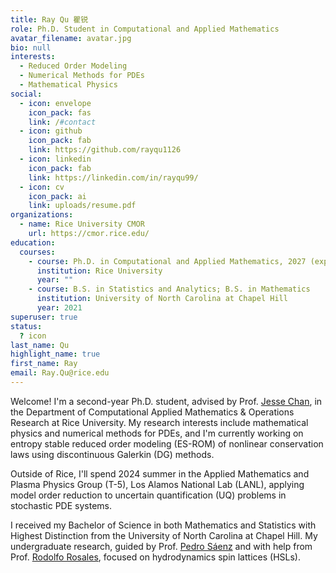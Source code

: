 ```yaml
---
title: Ray Qu 瞿锐
role: Ph.D. Student in Computational and Applied Mathematics
avatar_filename: avatar.jpg
bio: null
interests:
  - Reduced Order Modeling
  - Numerical Methods for PDEs
  - Mathematical Physics
social:
  - icon: envelope
    icon_pack: fas
    link: /#contact
  - icon: github
    icon_pack: fab
    link: https://github.com/rayqu1126
  - icon: linkedin
    icon_pack: fab
    link: https://linkedin.com/in/rayqu99/
  - icon: cv
    icon_pack: ai
    link: uploads/resume.pdf
organizations:
  - name: Rice University CMOR
    url: https://cmor.rice.edu/
education:
  courses:
    - course: Ph.D. in Computational and Applied Mathematics, 2027 (expected)
      institution: Rice University
      year: ""
    - course: B.S. in Statistics and Analytics; B.S. in Mathematics
      institution: University of North Carolina at Chapel Hill
      year: 2021
superuser: true
status:
  ? icon
last_name: Qu
highlight_name: true
first_name: Ray
email: Ray.Qu@rice.edu
---
```

Welcome! I'm a second-year Ph.D. student, advised by Prof. [Jesse Chan](https://jlchan.github.io/), in the Department of Computational Applied Mathematics & Operations Research at Rice University. My research interests include mathematical physics and numerical methods for PDEs, and I'm currently working on entropy stable reduced order modeling (ES-ROM) of nonlinear conservation laws using discontinuous Galerkin (DG) methods.

Outside of Rice, I'll spend 2024 summer in the Applied Mathematics and Plasma Physics Group (T-5), Los Alamos National Lab (LANL), applying model order reduction to uncertain quantification (UQ) problems in stochastic PDE systems.

I received my Bachelor of Science in both Mathematics and Statistics with Highest Distinction from the University of North Carolina at Chapel Hill. My undergraduate research, guided by Prof. [Pedro Sáenz](https://www.pml.unc.edu/about-me) and with help from Prof. [Rodolfo Rosales](https://math.mit.edu/directory/profile.html?pid=228), focused on hydrodynamics spin lattices (HSLs).
